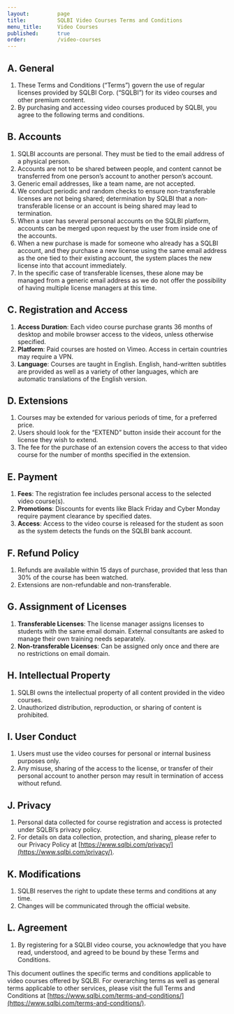 ```yaml
---
layout:         page
title:          SQLBI Video Courses Terms and Conditions
menu_title:     Video Courses
published:      true
order:          /video-courses
---
```


## A. General
1. These Terms and Conditions (“Terms”) govern the use of regular licenses provided by SQLBI Corp. (“SQLBI”) for its video courses and other premium content.
1. By purchasing and accessing video courses produced by SQLBI, you agree to the following terms and conditions.

## B. Accounts
1. SQLBI accounts are personal. They must be tied to the email address of a physical person.
2. Accounts are not to be shared between people, and content cannot be transferred from one person’s account to another person’s account.
3. Generic email addresses, like a team name, are not accepted.
4. We conduct periodic and random checks to ensure non-transferable licenses are not being shared; determination by SQLBI that a non-transferable license or an account is being shared may lead to termination.
5. When a user has several personal accounts on the SQLBI platform, accounts can be merged upon request by the user from inside one of the accounts.
6. When a new purchase is made for someone who already has a SQLBI account, and they purchase a new license using the same email address as the one tied to their existing account, the system places the new license into that account immediately.
7. In the specific case of transferable licenses, these alone may be managed from a generic email address as we do not offer the possibility of having multiple license managers at this time.

## C. Registration and Access
1. **Access Duration**: Each video course purchase grants 36 months of desktop and mobile browser access to the videos, unless otherwise specified.
2. **Platform**: Paid courses are hosted on Vimeo. Access in certain countries may require a VPN.
3. **Language**: Courses are taught in English. English, hand-written subtitles are provided as well as a variety of other languages, which are automatic translations of the English version.

## D. Extensions
1. Courses may be extended for various periods of time, for a preferred price.
2. Users should look for the “EXTEND” button inside their account for the license they wish to extend.
3. The fee for the purchase of an extension covers the access to that video course for the number of months specified in the extension.

## E. Payment
1. **Fees**: The registration fee includes personal access to the selected video course(s).
2. **Promotions**: Discounts for events like Black Friday and Cyber Monday require payment clearance by specified dates.
3. **Access**: Access to the video course is released for the student as soon as the system detects the funds on the SQLBI bank account.

## F. Refund Policy
1. Refunds are available within 15 days of purchase, provided that less than 30% of the course has been watched.
2. Extensions are non-refundable and non-transferable.

## G. Assignment of Licenses
1. **Transferable Licenses**: The license manager assigns licenses to students with the same email domain. External consultants are asked to manage their own training needs separately.
2. **Non-transferable Licenses**: Can be assigned only once and there are no restrictions on email domain.

## H. Intellectual Property
1. SQLBI owns the intellectual property of all content provided in the video courses.
2. Unauthorized distribution, reproduction, or sharing of content is prohibited.

## I. User Conduct
1. Users must use the video courses for personal or internal business purposes only.
2. Any misuse, sharing of the access to the license, or transfer of their personal account to another person may result in termination of access without refund.

## J. Privacy
1. Personal data collected for course registration and access is protected under SQLBI’s privacy policy.
2. For details on data collection, protection, and sharing, please refer to our Privacy Policy at [https://www.sqlbi.com/privacy/](https://www.sqlbi.com/privacy/).

## K. Modifications
1. SQLBI reserves the right to update these terms and conditions at any time.
2. Changes will be communicated through the official website.

## L. Agreement
1. By registering for a SQLBI video course, you acknowledge that you have read, understood, and agreed to be bound by these Terms and Conditions.

This document outlines the specific terms and conditions applicable to video courses offered by SQLBI. For overarching terms as well as general terms applicable to other services, please visit the full Terms and Conditions at [https://www.sqlbi.com/terms-and-conditions/](https://www.sqlbi.com/terms-and-conditions/).